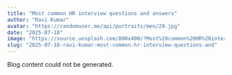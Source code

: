 ```yaml
---
title: "Most common HR interview questions and answers"
author: "Ravi Kumar"
avatar: "https://randomuser.me/api/portraits/men/29.jpg"
date: "2025-07-18"
image: "https://source.unsplash.com/800x400/?Most%20common%20HR%20interview%20questions%20and%20answers"
slug: "2025-07-18-ravi-kumar-most-common-hr-interview-questions-and"
---
```


Blog content could not be generated.